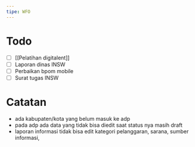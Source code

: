 ```yaml
---
tipe: WFO
---
```

# Todo
- [ ] [[Pelatihan digitalent]] 
- [ ] Laporan dinas INSW
- [ ] Perbaikan bpom mobile
- [ ] Surat tugas INSW
# Catatan
- ada kabupaten/kota yang belum masuk ke adp
- pada adp ada data yang tidak bisa diedit saat status nya masih draft
- laporan informasi tidak bisa edit kategori pelanggaran, sarana, sumber informasi, 